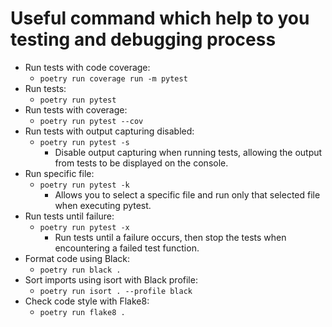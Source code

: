 # Useful command which help to you testing and debugging process 

- Run tests with code coverage:
  - `poetry run coverage run -m pytest`
- Run tests:
  - `poetry run pytest`
- Run tests with coverage:
  - `poetry run pytest --cov`
- Run tests with output capturing disabled:
  - `poetry run pytest -s`
    - Disable output capturing when running tests, allowing the output from tests to be displayed on the console.
- Run specific file:
  - `poetry run pytest -k`
    - Allows you to select a specific file and run only that selected file when executing pytest.
- Run tests until failure:
  - `poetry run pytest -x`
    - Run tests until a failure occurs, then stop the tests when encountering a failed test function.
- Format code using Black:
  - `poetry run black .`
- Sort imports using isort with Black profile:
  - `poetry run isort . --profile black`
- Check code style with Flake8:
  - `poetry run flake8 .`
